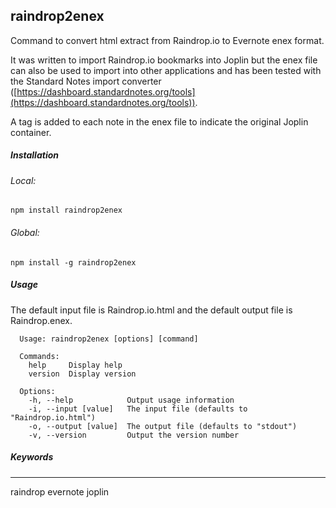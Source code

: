 ## raindrop2enex

Command to convert  html extract from Raindrop.io to Evernote enex format.
 
It was written to import Raindrop.io bookmarks into Joplin but the enex file can also be used to import into other 
applications and has been tested with the Standard Notes import converter ([https://dashboard.standardnotes.org/tools](https://dashboard.standardnotes.org/tools)).

A tag is added to each note in the enex file to indicate the original Joplin container.

##### Installation

###### Local:

```
npm install raindrop2enex 
```

###### Global:

```
npm install -g raindrop2enex
```

##### Usage

The default input file is Raindrop.io.html and the default output file is Raindrop.enex.
```
  Usage: raindrop2enex [options] [command]
  
  Commands:
    help     Display help
    version  Display version
  
  Options:
    -h, --help            Output usage information
    -i, --input [value]   The input file (defaults to "Raindrop.io.html")
    -o, --output [value]  The output file (defaults to "stdout")
    -v, --version         Output the version number
```

##### Keywords

***

raindrop evernote joplin